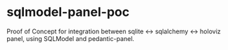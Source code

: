 # sqlmodel-panel-poc
Proof of Concept for integration between sqlite &lt;-> sqlalchemy &lt;-> holoviz panel, using SQLModel and pedantic-panel.
